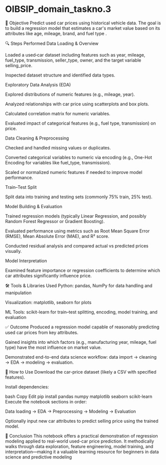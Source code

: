 # OIBSIP_domain_taskno.3
📌 Objective
Predict used car prices using historical vehicle data. The goal is to build a regression model that estimates a car's market value based on its attributes like age, mileage, brand, and fuel type .

🔍 Steps Performed
Data Loading & Overview

Loaded a used‑car dataset including features such as year, mileage, fuel_type, transmission, seller_type, owner, and the target variable selling_price.

Inspected dataset structure and identified data types.

Exploratory Data Analysis (EDA)

Explored distributions of numeric features (e.g., mileage, year).

Analyzed relationships with car price using scatterplots and box plots.

Calculated correlation matrix for numeric variables.

Evaluated impact of categorical features (e.g., fuel type, transmission) on price.

Data Cleaning & Preprocessing

Checked and handled missing values or duplicates.

Converted categorical variables to numeric via encoding (e.g., One-Hot Encoding for variables like fuel_type, transmission).

Scaled or normalized numeric features if needed to improve model performance.

Train–Test Split

Split data into training and testing sets (commonly 75% train, 25% test).

Model Building & Evaluation

Trained regression models (typically Linear Regression, and possibly Random Forest Regressor or Gradient Boosting).

Evaluated performance using metrics such as Root Mean Square Error (RMSE), Mean Absolute Error (MAE), and R² score.

Conducted residual analysis and compared actual vs predicted prices visually.

Model Interpretation

Examined feature importance or regression coefficients to determine which car attributes significantly influence price.

🛠️ Tools & Libraries Used
Python: pandas, NumPy for data handling and manipulation

Visualization: matplotlib, seaborn for plots

ML Tools: scikit-learn for train–test splitting, encoding, model training, and evaluation

✅ Outcome
Produced a regression model capable of reasonably predicting used car prices from key attributes.

Gained insights into which factors (e.g., manufacturing year, mileage, fuel type) have the most influence on market value.

Demonstrated end-to-end data science workflow: data import → cleaning → EDA → modeling → evaluation.

🧭 How to Use
Download the car-price dataset (likely a CSV with specified features).

Install dependencies:

bash
Copy
Edit
pip install pandas numpy matplotlib seaborn scikit-learn
Execute the notebook sections in order:

Data loading → EDA → Preprocessing → Modeling → Evaluation

Optionally input new car attributes to predict selling price using the trained model.

🚀 Conclusion
This notebook offers a practical demonstration of regression modeling applied to real-world used-car price prediction. It methodically walks through data exploration, feature engineering, model training, and interpretation—making it a valuable learning resource for beginners in data science and predictive modeling
